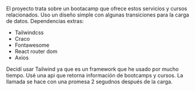 El proyecto trata sobre un bootacamp que ofrece estos servicios y cursos relacionados. Uso un diseño simple con algunas transiciones para la carga de datos.
Dependencias extras:
  - Tailwindcss
  - Craco
  - Fontawesome
  - React router dom
  - Axios

Decidí usar Tailwind ya que es un framework que he usado por mucho tiempo. Usé una api que retorna información de bootcamps y cursos. La llamada se hace con una promesa 2 segudnos después de la carga.
